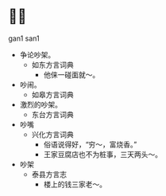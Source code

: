 









# 𠵹丧
gan1 san1
+ 争论吵架。
  * 如东方言词典
    - 他俫一碰面就～。
+ 吵闹。
  * 如皋方言词典
+ 激烈的吵架。
  * 东台方言词典
+ 吵嘴
  * 兴化方言词典
    - 俗语说得好，“穷～，富烧香。”
    - 王家豆腐店也不为桩事，三天两头～。
+ 吵架
  * 泰县方言志
    - 楼上的钱三家老～。
